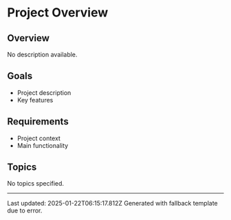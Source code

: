 # Project Overview

## Overview

No description available.

## Goals
- Project description
- Key features

## Requirements
- Project context
- Main functionality

## Topics
No topics specified.

---
Last updated: 2025-01-22T06:15:17.812Z
Generated with fallback template due to error.
